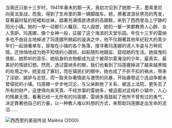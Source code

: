 <!--##
{
        "description": "当我还只是十三岁时，1941年春末的那一天，我初次见到了她那一天，墨索里尼向英法宣战，而我，得到了生命里的第一辆脚踏车。她，撩著波浪状黑亮的秀发，穿著最时髦的短裙和丝袜，踏著充满情欲诱惑的高跟鞋，来到了西西里岛上宁静的阳光小镇。她的一举一动都引人瞩目、勾人遐想，她的一颦一笑都教男人心醉、女人羡妒。玛莲娜，像个女神一般，征服了这个海滨的天堂乐园。年仅十三岁的雷纳多也不由自主地掉进了玛莲娜所掀起的漩涡之中，他不仅跟著其他年纪较大的青少年们一起骑著单车，穿梭在小镇的各个角落，搜寻著玛莲娜的诱人丰姿与万种风情，还悄悄地成为她不知情的小跟班，如影随形地跟监、窥视她的生活。她摇曳的倩影、她聆听的音乐、她贴身的衣物都成为这个被荷尔蒙淹没的少年，最真实、最美好的情欲幻想。然而，透过雷纳多的眼，我们也看到了玛莲娜掉进了越来越黑暗的处境之中，她变成了寡妇，而在镇民们的眼中，她也成了不折不扣的祸水，带来了淫欲、嫉妒与忿怒，而一股夹杂著情欲与激愤的风暴，开始袭卷这个连战争都未曾侵扰的小镇。玛莲娜一步步地沉沦，与父亲断绝了关系、被送上法院，更失去了所有的财产，这使得向来天真、不经世事的雷纳多，被迫面对这纯朴小镇中，人心的残暴无情，看著已经一无所有的玛莲娜，雷纳多竟鼓起了他所不曾有过的勇气，决定靠著他自己的力量，以一种教人难以料想的方式，来帮助玛莲娜走出生命的泥沼……",
        "tag": [
            "剧情",
            "战争"
        ],
        "img":"https://picserver.duoyu.link/picfile/image/202306/07-1686067378049.png",
        "dateYY": "2017",
        "dateMM": "10",
        "dateDD": "20",
        "top": true,
        "signal":""
    }
 ##-->

当我还只是十三岁时，1941年春末的那一天，我初次见到了她那一天，墨索里尼向英法宣战，而我，得到了生命里的第一辆脚踏车。她，撩著波浪状黑亮的秀发，穿著最时髦的短裙和丝袜，踏著充满情欲诱惑的高跟鞋，来到了西西里岛上宁静的阳光小镇。她的一举一动都引人瞩目、勾人遐想，她的一颦一笑都教男人心醉、女人羡妒。玛莲娜，像个女神一般，征服了这个海滨的天堂乐园。年仅十三岁的雷纳多也不由自主地掉进了玛莲娜所掀起的漩涡之中，他不仅跟著其他年纪较大的青少年们一起骑著单车，穿梭在小镇的各个角落，搜寻著玛莲娜的诱人丰姿与万种风情，还悄悄地成为她不知情的小跟班，如影随形地跟监、窥视她的生活。她摇曳的倩影、她聆听的音乐、她贴身的衣物都成为这个被荷尔蒙淹没的少年，最真实、最美好的情欲幻想。然而，透过雷纳多的眼，我们也看到了玛莲娜掉进了越来越黑暗的处境之中，她变成了寡妇，而在镇民们的眼中，她也成了不折不扣的祸水，带来了淫欲、嫉妒与忿怒，而一股夹杂著情欲与激愤的风暴，开始袭卷这个连战争都未曾侵扰的小镇。玛莲娜一步步地沉沦，与父亲断绝了关系、被送上法院，更失去了所有的财产，这使得向来天真、不经世事的雷纳多，被迫面对这纯朴小镇中，人心的残暴无情，看著已经一无所有的玛莲娜，雷纳多竟鼓起了他所不曾有过的勇气，决定靠著他自己的力量，以一种教人难以料想的方式，来帮助玛莲娜走出生命的泥沼……

 <p class="notesbookimg">
 <img src="https://picserver.duoyu.link/picfile/image/202306/07-1686067378049.png" alt="西西里的美丽传说 Malèna (2000)" />
</p>